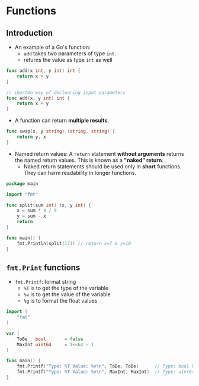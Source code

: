 # Functions

## Introduction

- An example of a Go's function:
  - `add` takes two parameters of type `int`.
  - returns the value as type `int` as well

```go
func add(x int, y int) int {
	return x + y
}

// shorten way of declearing input parameters
func add(x, y int) int {
	return x + y
}
```

- A function can return **multiple results**.

```go
func swap(x, y string) (string, string) {
	return y, x
}
```

- Named return values: A `return` statement **without arguments** returns the named return values. This is known as a **"naked" return**.
  - Naked return statements should be used only in **short** functions. They can harm readability in longer functions.

```go
package main

import "fmt"

func split(sum int) (x, y int) {
	x = sum * 4 / 9
	y = sum - x
	return
}

func main() {
	fmt.Println(split(17)) // return x=7 & y=10
}
```

## `fmt.Print` functions

- `fmt.Printf`: format string
  - `%T` is to get the type of the variable
  - `%v` is to get the value of the variable
  - `%g` is to format the float values

```go
import (
	"fmt"
)

var (
	ToBe   bool       = false
	MaxInt uint64     = 1<<64 - 1
)

func main() {
	fmt.Printf("Type: %T Value: %v\n", ToBe, ToBe)      // Type: bool Value: false
	fmt.Printf("Type: %T Value: %v\n", MaxInt, MaxInt)  // Type: uint64 Value: 18446744073709551615
}

```
